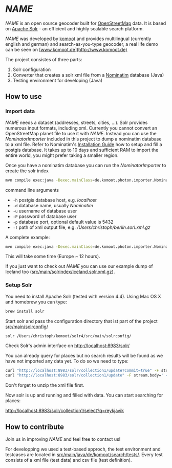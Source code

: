 _NAME_
=============

_NAME_ is an open source geocoder built for [OpenStreetMap](http://www.osm.org) data. It is based on [Apache Solr](http://lucene.apache.org/solr/) - an efficient and highly scalable search platform.

_NAME_ was developed by [komoot](http://www.komoot.de) and provides multilingual (currently english and german) and search-as-you-type geocoder, a real life demo can be seen on [www.komoot.de](http://www.komoot.de)


The project consistes of three parts:

1. Solr configuration
2. Converter that creates a solr xml file from a [Nominatim](http://wiki.openstreetmap.org/wiki/Nominatim) database (Java)
3. Testing environment for developing (Java)

## How to use
### Import data
_NAME_ needs a dataset (addresses, streets, cities, ...). Solr provides numerous input formats, including xml. Currently you cannot convert an OpenStreetMap planet file to use it with _NAME_. Instead you can use the _NominatorImporter_ included in this project to dump a nominatim database to a xml file. Refer to Nominatim's [Installation Guide](http://wiki.openstreetmap.org/wiki/Nominatim/Installation) how to setup and fill a postgis database. It takes up to 10 days and sufficient RAM to import the entire world, you might prefer taking a smaller region.

Once you have a nominatim database you can run the _NominatorImporter_ to create the solr index

```bash
mvn compile exec:java -Dexec.mainClass=de.komoot.photon.importer.NominatimImporter -Dexec.args="...args..."
```

command line arguments

 - ```-h``` postgis database host, e.g. _localhost_
 - ```-d``` database name, usually _Nominatim_
 - ```-u``` username of database user
 - ```-P``` password of database user
 - ```-p``` database port, optional default value is 5432
 - ```-f``` path of xml output file, e.g. _/Users/christoph/berlin.sorl.xml.gz_

A complete example:

```bash
mvn compile exec:java -Dexec.mainClass=de.komoot.photon.importer.NominatimImporter -Dexec.args="-h localhost -d nominatim_island -u christoph -P christoph -f /Users/christoph/iceland.solr.xml.gz" > /home/christoph/island_import.log
```

This will take some time (Europe ~ 12 hours). 

If you just want to check out _NAME_ you can use our example dump of Iceland too ([src/main/solrindex/iceland.solr.xml.gz](src/main/solrindex/iceland.solr.xml.gz)). 

### Setup Solr
You need to install Apache Solr (tested with version 4.4). Using Mac OS X and homebrew you can type:

```bash
brew install solr
```

Start solr and pass the configuration directory that ist part of the project [src/main/solrconfig/](src/main/solrconfig/)

```bash
solr /Users/christoph/komoot/solr4/src/main/solrconfig/
```

Check Solr's admin interface on [http://localhost:8983/solr/](http://localhost:8983/solr/)

You can already query for places but no search results will be found as we have not imported any data yet. To do so we need to type:

```bash
curl "http://localhost:8983/solr/collection1/update?commit=true" -F stream.file=/Users/christoph/iceland.solr.xml
curl "http://localhost:8983/solr/collection1/update" -F stream.body=' <optimize />'
```

Don't forget to unzip the xml file first.

Now solr is up and running and filled with data. You can start searching for places:

[http://localhost:8983/solr/collection1/select?q=reykjavik](http://localhost:8983/solr/collection1/select?q=reykjavik&wt=json&indent=true)

## How to contribute

Join us in improving _NAME_ and feel free to contact us!

For developping we used a test-based approch, the test environment and testcases are located in [src/main/java/de/komoot/search/tests/](src/main/java/de/komoot/search/tests/). Every test consists of a xml file (test data) and csv file (test definition).
